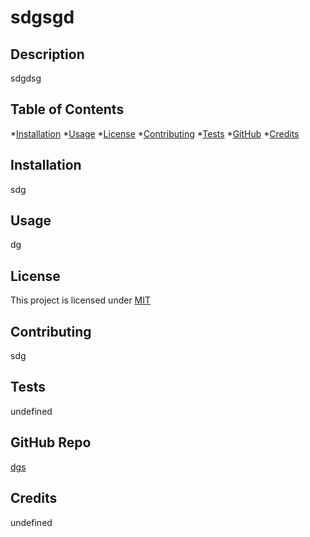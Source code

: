 # sdgsgd
  ## Description
  sdgdsg
  
  ## Table of Contents
  *[Installation](#installation)
  *[Usage](#usage)
  *[License](#license)
  *[Contributing](#contributing)
  *[Tests](#tests)
  *[GitHub](#github)
  *[Credits](#credits)

  ## Installation
  sdg

  ## Usage
  dg

  ## License
    
  This project is licensed under [MIT](https://opensource.org/licenses/MIT)

  ## Contributing
  sdg

  ## Tests
  undefined

  ## GitHub Repo
  [dgs](https://github.com/dgs/)

  ## Credits
  undefined

